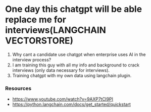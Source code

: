 # One day this chatgpt will be able replace me for interviews(LANGCHAIN VECTORSTORE)

1. Why cant a candidate use chatgpt when enterprise uses AI in the interview process?
2. I am training this guy with all my info and background to crack interviews (only data necessary for interviews). 
3. Training chatgpt with my own data using langchain plugin.

### Resources 

 - https://www.youtube.com/watch?v=9AXP7tCI9PI
 - https://python.langchain.com/docs/get_started/quickstart

